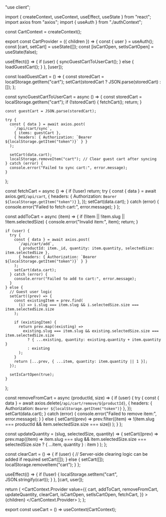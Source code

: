 "use client";

import { createContext, useContext, useEffect, useState } from "react";
import axios from "axios";
import { useAuth } from "./authContext";

const CartContext = createContext();

export const CartProvider = ({ children }) => {
  const { user } = useAuth();
  const [cart, setCart] = useState([]);
  const [isCartOpen, setIsCartOpen] = useState(false);

  useEffect(() => {
    if (user) {
      syncGuestCartToUserCart();
    } else {
      loadGuestCart();
    }
  }, [user]);

  const loadGuestCart = () => {
    const storedCart = localStorage.getItem("cart");
    setCart(storedCart ? JSON.parse(storedCart) : []);
  };

  const syncGuestCartToUserCart = async () => {
    const storedCart = localStorage.getItem("cart");
    if (!storedCart) {
      fetchCart();
      return;
    }

    const guestCart = JSON.parse(storedCart);

    try {
      const { data } = await axios.post(
        `/api/cart/sync`,
        { items: guestCart },
        { headers: { Authorization: `Bearer ${localStorage.getItem("token")}` } }
      );

      setCart(data.cart);
      localStorage.removeItem("cart"); // Clear guest cart after syncing
    } catch (error) {
      console.error("Failed to sync cart:", error.message);
    }
  };

  const fetchCart = async () => {
    if (!user) return;
    try {
      const { data } = await axios.get(`/api/cart`, {
        headers: { Authorization: `Bearer ${localStorage.getItem("token")}` },
      });
      setCart(data.cart);
    } catch (error) {
      console.error("Failed to fetch cart:", error.message);
    }
  };

  const addToCart = async (item) => {
    if (!item || !item.slug || !item.selectedSize) {
      console.error("Invalid item:", item);
      return;
    }

    if (user) {
      try {
        const { data } = await axios.post(
          `/api/cart/add`,
          { productId: item._id, quantity: item.quantity, selectedSize: item.selectedSize },
          { headers: { Authorization: `Bearer ${localStorage.getItem("token")}` } }
        );
        setCart(data.cart);
      } catch (error) {
        console.error("Failed to add to cart:", error.message);
      }
    } else {
      // Guest user logic
      setCart((prev) => {
        const existingItem = prev.find(
          (i) => i.slug === item.slug && i.selectedSize.size === item.selectedSize.size
        );

        if (existingItem) {
          return prev.map((existing) =>
            existing.slug === item.slug && existing.selectedSize.size === item.selectedSize.size
              ? { ...existing, quantity: existing.quantity + item.quantity }
              : existing
          );
        }
        return [...prev, { ...item, quantity: item.quantity || 1 }];
      });

      setIsCartOpen(true);
    }
  };

  const removeFromCart = async (productId, size) => {
    if (user) {
      try {
        const { data } = await axios.delete(`/api/cart/remove/${productId}`, {
          headers: { Authorization: `Bearer ${localStorage.getItem("token")}` },
        });
        setCart(data.cart);
      } catch (error) {
        console.error("Failed to remove item:", error.message);
      }
    } else {
      setCart((prev) =>
        prev.filter((item) => !(item.slug === productId && item.selectedSize.size === size))
      );
    }
  };

  const updateQuantity = (slug, selectedSize, quantity) => {
    setCart((prev) =>
      prev.map((item) =>
        item.slug === slug && item.selectedSize.size === selectedSize.size
          ? { ...item, quantity }
          : item
      )
    );
  };

  const clearCart = () => {
    if (user) {
      // Server-side clearing logic can be added if required
      setCart([]);
    } else {
      setCart([]);
      localStorage.removeItem("cart");
    }
  };

  useEffect(() => {
    if (!user) {
      localStorage.setItem("cart", JSON.stringify(cart));
    }
  }, [cart, user]);

  return (
    <CartContext.Provider
      value={{
        cart,
        addToCart,
        removeFromCart,
        updateQuantity,
        clearCart,
        isCartOpen,
        setIsCartOpen,
        fetchCart,
      }}
    >
      {children}
    </CartContext.Provider>
  );
};

export const useCart = () => useContext(CartContext);
